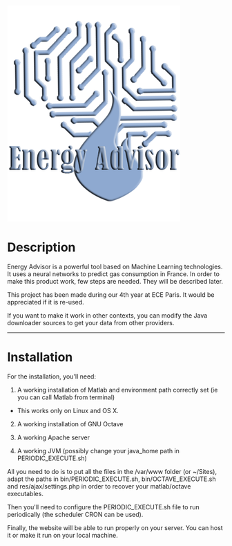 ![alt tag](res/img/logo.png?raw=true "Title")

# Description

Energy Advisor is a powerful tool based on Machine Learning technologies. It uses a neural networks to predict gas consumption in France.
In order to make this product work, few steps are needed. They will be described later.

This project has been made during our 4th year at ECE Paris. It would be appreciated if it is re-used.

If you want to make it work in other contexts, you can modify the Java downloader sources to get your data from other providers.

---

# Installation

For the installation, you'll need:

1. A working installation of Matlab and environment path correctly set (ie you can call Matlab from terminal)
* This works only on Linux and OS X.

2. A working installation of GNU Octave

3. A working Apache server

4. A working JVM (possibly change your java_home path in PERIODIC_EXECUTE.sh)

All you need to do is to put all the files in the /var/www folder (or ~/Sites), adapt the paths in bin/PERIODIC_EXECUTE.sh, bin/OCTAVE_EXECUTE.sh and res/ajax/settings.php in order to recover your matlab/octave executables.

Then you'll need to configure the PERIODIC_EXECUTE.sh file to run periodically (the scheduler CRON can be used).

Finally, the website will be able to run properly on your server. You can host it or make it run on your local machine.